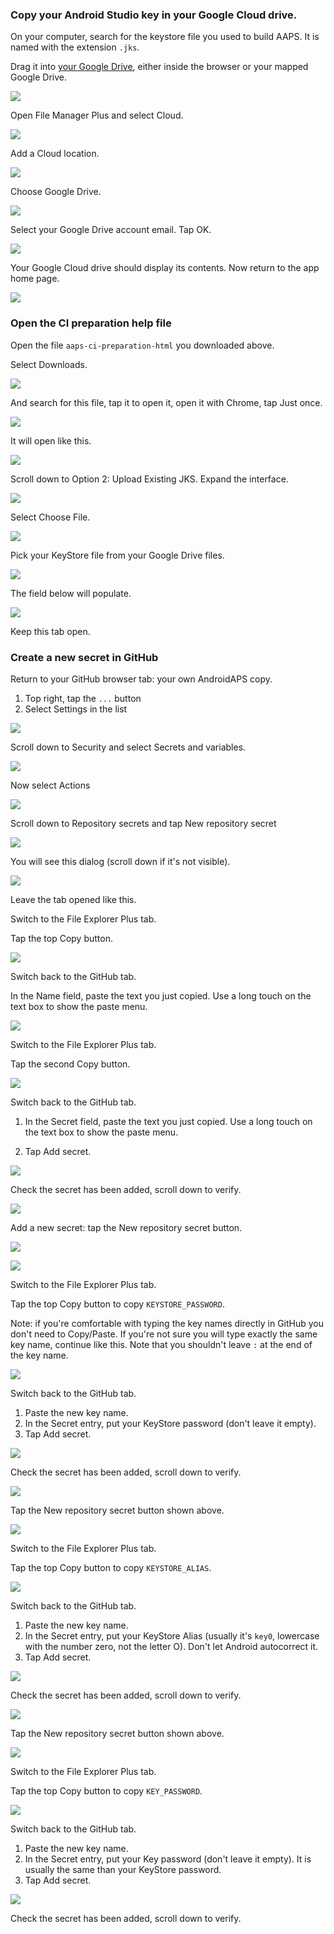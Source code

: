 ### Copy your Android Studio key in your Google Cloud drive.

On your computer, search for the keystore file you used to build AAPS. It is named with the extension `.jks`.

Drag it into [your Google Drive](https://drive.google.com/drive/my-drive), either inside the browser or your mapped Google Drive.

![](../images/Building-the-App/CI/BrowserBuildStep20.png)

Open File Manager Plus and select Cloud.

![](../images/Building-the-App/CI/BrowserBuildStep21.png)

Add a Cloud location.

![](../images/Building-the-App/CI/BrowserBuildStep24.png)

Choose Google Drive.

![](../images/Building-the-App/CI/BrowserBuildStep22.png)

Select your Google Drive account email. Tap OK.

![](../images/Building-the-App/CI/BrowserBuildStep23.png)

Your Google Cloud drive should display its contents. Now return to the app home page.

![](../images/Building-the-App/CI/BrowserBuildStep25.png)

### Open the CI preparation help file

Open the file `aaps-ci-preparation-html` you downloaded above.

Select Downloads.

![](../images/Building-the-App/CI/BrowserBuildStep07.png)

And search for this file, tap it to open it, open it with Chrome, tap Just once.

![](../images/Building-the-App/CI/BrowserBuildStep08.png)

It will open like this.

![](../images/Building-the-App/CI/BrowserBuildStep09.png)

Scroll down to Option 2: Upload Existing JKS. Expand the interface.

![](../images/Building-the-App/CI/BrowserBuildStep26.png)

Select Choose File.

![](../images/Building-the-App/CI/BrowserBuildStep27.png)

Pick your KeyStore file from your Google Drive files.

![](../images/Building-the-App/CI/BrowserBuildStep28.png)

The field below will populate.

![](../images/Building-the-App/CI/BrowserBuildStep29.png)

Keep this tab open.

### Create a new secret in GitHub

Return to your GitHub browser tab: your own AndroidAPS copy.

1. Top right, tap the `...` button
2. Select Settings in the list

![](../images/Building-the-App/CI/BrowserBuildStep10.png)

Scroll down to Security and select Secrets and variables.

![](../images/Building-the-App/CI/BrowserBuildStep11.png)

Now select Actions

![](../images/Building-the-App/CI/BrowserBuildStep12.png)

Scroll down to Repository secrets and tap New repository secret

![](../images/Building-the-App/CI/BrowserBuildStep13.png)

You will see this dialog (scroll down if it's not visible).

![](../images/Building-the-App/CI/BrowserBuildStep14.png)

Leave the tab opened like this.

Switch to the File Explorer Plus tab.

Tap the top Copy button.

![](../images/Building-the-App/CI/BrowserBuildStep30.png)

Switch back to the GitHub tab.

In the Name field, paste the text you just copied. Use a long touch on the text box to show the paste menu.

![](../images/Building-the-App/CI/BrowserBuildStep31.png)

Switch to the File Explorer Plus tab.

Tap the second Copy button.

![](../images/Building-the-App/CI/BrowserBuildStep32.png)

Switch back to the GitHub tab.

1. In the Secret field, paste the text you just copied. Use a long touch on the text box to show the paste menu.

2. Tap Add secret.

![](../images/Building-the-App/CI/BrowserBuildStep33.png)

Check the secret has been added, scroll down to verify.

![](../images/Building-the-App/CI/BrowserBuildStep34.png)

Add a new secret: tap the New repository secret button.

![](../images/Building-the-App/CI/BrowserBuildStep35.png)

![](../images/Building-the-App/CI/BrowserBuildStep14.png)



Switch to the File Explorer Plus tab.

Tap the top Copy button to copy `KEYSTORE_PASSWORD`.

Note: if you're comfortable with typing the key names directly in GitHub you don't need to Copy/Paste. If you're not sure you will type exactly the same key name, continue like this. Note that you shouldn't leave `:` at the end of the key name.

![](../images/Building-the-App/CI/BrowserBuildStep36.png)

Switch back to the GitHub tab.

1.  Paste the new key name.
2. In the Secret entry, put your KeyStore password (don't leave it empty).
3. Tap Add secret.

![](../images/Building-the-App/CI/BrowserBuildStep37.png)

Check the secret has been added, scroll down to verify.

![](../images/Building-the-App/CI/BrowserBuildStep38.png)

Tap the New repository secret button shown above.

![](../images/Building-the-App/CI/BrowserBuildStep14.png)



Switch to the File Explorer Plus tab.

Tap the top Copy button to copy `KEYSTORE_ALIAS`.

![](../images/Building-the-App/CI/BrowserBuildStep39.png)

Switch back to the GitHub tab.

1.  Paste the new key name.
2. In the Secret entry, put your KeyStore Alias (usually it's `key0`, lowercase with the number zero, not the letter O). Don't let Android autocorrect it.
3. Tap Add secret.

![](../images/Building-the-App/CI/BrowserBuildStep40.png)

Check the secret has been added, scroll down to verify.

![](../images/Building-the-App/CI/BrowserBuildStep41.png)

Tap the New repository secret button shown above.

![](../images/Building-the-App/CI/BrowserBuildStep14.png)



Switch to the File Explorer Plus tab.

Tap the top Copy button to copy `KEY_PASSWORD`.

![](../images/Building-the-App/CI/BrowserBuildStep42.png)

Switch back to the GitHub tab.

1.  Paste the new key name.
2. In the Secret entry, put your Key password (don't leave it empty). It is usually the same than your KeyStore password.
3. Tap Add secret.

![](../images/Building-the-App/CI/BrowserBuildStep43.png)

Check the secret has been added, scroll down to verify.
